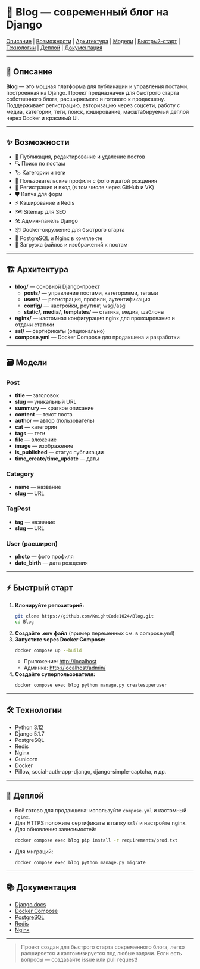 # 🚀 Blog — современный блог на Django

[Описание](#описание) | [Возможности](#возможности) | [Архитектура](#архитектура) | [Модели](#модели) | [Быстрый-старт](#быстрый-старт) | [Технологии](#технологии) | [Деплой](#деплой) | [Документация](#документация)

---

## 📖 Описание

**Blog** — это мощная платформа для публикации и управления постами, построенная на Django. Проект предназначен для быстрого старта собственного блога, расширяемого и готового к продакшену. Поддерживает регистрацию, авторизацию через соцсети, работу с медиа, категории, теги, поиск, кэширование, масштабируемый деплой через Docker и красивый UI.

---

## ✨ Возможности

- 📝 Публикация, редактирование и удаление постов
- 🔍 Поиск по постам
- 🏷️ Категории и теги
- 👤 Пользовательские профили с фото и датой рождения
- 🔑 Регистрация и вход (в том числе через GitHub и VK)
- 🛡️ Капча для форм
- ⚡ Кэширование и Redis
- 🗺️ Sitemap для SEO
- 🛠️ Админ-панель Django
- 📦 Docker-окружение для быстрого старта
- 🐘 PostgreSQL и Nginx в комплекте
- 📂 Загрузка файлов и изображений к постам

---

## 🏗️ Архитектура

- **blog/** — основной Django-проект
  - **posts/** — управление постами, категориями, тегами
  - **users/** — регистрация, профили, аутентификация
  - **config/** — настройки, роутинг, wsgi/asgi
  - **static/**, **media/**, **templates/** — статика, медиа, шаблоны
- **nginx/** — кастомная конфигурация nginx для проксирования и отдачи статики
- **ssl/** — сертификаты (опционально)
- **compose.yml** — Docker Compose для продакшена и разработки

---

## 🗃️ Модели

### Post
- **title** — заголовок
- **slug** — уникальный URL
- **summury** — краткое описание
- **content** — текст поста
- **author** — автор (пользователь)
- **cat** — категория
- **tags** — теги
- **file** — вложение
- **image** — изображение
- **is_published** — статус публикации
- **time_create/time_update** — даты

### Category
- **name** — название
- **slug** — URL

### TagPost
- **tag** — название
- **slug** — URL

### User (расширен)
- **photo** — фото профиля
- **date_birth** — дата рождения

---

## ⚡ Быстрый старт

1. **Клонируйте репозиторий:**
   ```bash
   git clone https://github.com/KnightCode1024/Blog.git
   cd Blog
   ```
2. **Создайте .env файл** (пример переменных см. в compose.yml)
3. **Запустите через Docker Compose:**
   ```bash
   docker compose up --build
   ```
   - Приложение: [http://localhost](http://localhost)
   - Админка: [http://localhost/admin/](http://localhost/admin/)
4. **Создайте суперпользователя:**
   ```bash
   docker compose exec blog python manage.py createsuperuser
   ```

---

## 🛠️ Технологии

- Python 3.12
- Django 5.1.7
- PostgreSQL
- Redis
- Nginx
- Gunicorn
- Docker
- Pillow, social-auth-app-django, django-simple-captcha, и др.

---

## 🚀 Деплой

- Всё готово для продакшена: используйте `compose.yml` и кастомный `nginx`.
- Для HTTPS положите сертификаты в папку `ssl/` и настройте nginx.
- Для обновления зависимостей:
  ```bash
  docker compose exec blog pip install -r requirements/prod.txt
  ```
- Для миграций:
  ```bash
  docker compose exec blog python manage.py migrate
  ```

---

## 📚 Документация

- [Django docs](https://docs.djangoproject.com/ru/5.1/)
- [Docker Compose](https://docs.docker.com/compose/)
- [PostgreSQL](https://www.postgresql.org/docs/)
- [Redis](https://redis.io/docs/)
- [Nginx](https://nginx.org/ru/docs/)

---

> Проект создан для быстрого старта современного блога, легко расширяется и кастомизируется под любые задачи. Если есть вопросы — создавайте issue или pull request!
